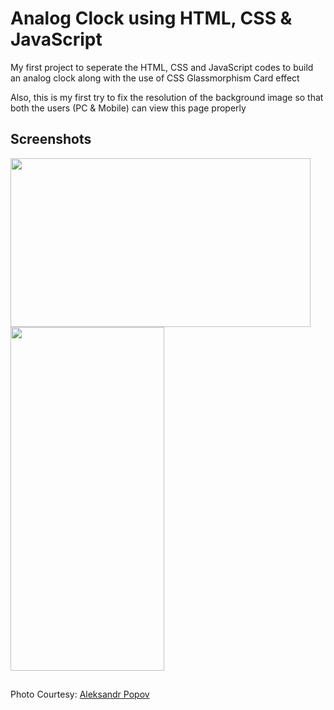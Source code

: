 
# Analog Clock using HTML, CSS & JavaScript

My first project to seperate the HTML, CSS and JavaScript codes to build an analog clock along with the use of CSS Glassmorphism Card effect

Also, this is my first try to fix the resolution of the background image so that both the users (PC & Mobile) can view this page properly


## Screenshots

<img src="https://github.com/therandomuser03/analog_clock/blob/main/ss%20for%20readme/for%20pc.png" width="480" height="270">

<img src="https://github.com/therandomuser03/analog_clock/blob/main/ss%20for%20readme/for%20mobile.png" width="246" height="550">



## 

Photo Courtesy: [Aleksandr Popov](https://unsplash.com/@5tep5?utm_source=unsplash&utm_medium=referral&utm_content=creditCopyText)
